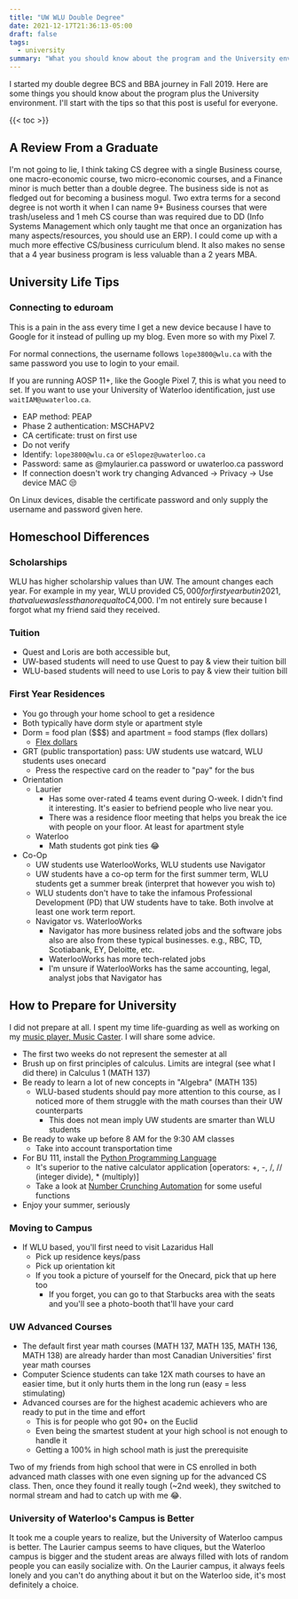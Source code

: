 ```yaml
---
title: "UW WLU Double Degree"
date: 2021-12-17T21:36:13-05:00
draft: false
tags:
  - university
summary: "What you should know about the program and the University environment from someone who attended from 2019 - 2024."
---
```


I started my double degree BCS and BBA journey in Fall 2019. Here are some things you should know about the program plus the University environment. I'll start with the tips so that this post is useful for everyone.

{{< toc >}}

## A Review From a Graduate

I'm not going to lie, I think taking CS degree with a single Business course, one macro-economic course, two micro-economic courses, and a Finance minor is much better than a double degree. The business side is not as fledged out for becoming a business mogul. Two extra terms for a second degree is not worth it when I can name 9+ Business courses that were trash/useless and 1 meh CS course than was required due to DD (Info Systems Management which only taught me that once an organization has many aspects/resources, you should use an ERP). I could come up with a much more effective CS/business curriculum blend. It also makes no sense that a 4 year business program is less valuable than a 2 years MBA.

## University Life Tips

### Connecting to eduroam

This is a pain in the ass every time I get a new device because I have to Google for it instead of pulling up my blog. Even more so with my Pixel 7.

For normal connections, the username follows `lope3800@wlu.ca` with the same password you use to login to your email.

If you are running AOSP 11+, like the Google Pixel 7, this is what you need to set. If you want to use your University of Waterloo identification, just use `waitIAM@uwaterloo.ca`.

- EAP method: PEAP
- Phase 2 authentication: MSCHAPV2
- CA certificate: trust on first use
- Do not verify
- Identify: `lope3800@wlu.ca` or `e5lopez@uwaterloo.ca`
- Password: same as @mylaurier.ca password or uwaterloo.ca password
- If connection doesn't work try changing Advanced &rarr; Privacy &rarr; Use device MAC 😒

On Linux devices, disable the certificate password and only supply the username and password given here.

## Homeschool Differences

### Scholarships

WLU has higher scholarship values than UW. The amount changes each year. For example in my year, WLU provided C$5,000 for first year but in 2021, that value was less than or equal to C$4,000. I'm not entirely sure because I forgot what my friend said they received.

### Tuition

- Quest and Loris are both accessible but,
- UW-based students will need to use Quest to pay & view their tuition bill
- WLU-based students will need to use Loris to pay & view their tuition bill

### First Year Residences

- You go through your home school to get a residence
- Both typically have dorm style or apartment style
- Dorm = food plan ($$$) and apartment = food stamps (flex dollars)
  - [Flex dollars](https://students.wlu.ca/registration-and-finances/onecard/where-to-use-it.html)
- GRT (public transportation) pass: UW students use watcard, WLU students uses onecard
  - Press the respective card on the reader to "pay" for the bus
- Orientation
  - Laurier
    - Has some over-rated 4 teams event during O-week. I didn't find it interesting. It's easier to befriend people who live near you.
    - There was a residence floor meeting that helps you break the ice with people on your floor. At least for apartment style
  - Waterloo
    - Math students got pink ties 😂
- Co-Op
  - UW students use WaterlooWorks, WLU students use Navigator
  - UW students have a co-op term for the first summer term, WLU students get a summer break (interpret that however you wish to)
  - WLU students don't have to take the infamous Professional Development (PD) that UW students have to take. Both involve at least one work term report.
  - Navigator vs. WaterlooWorks
    - Navigator has more business related jobs and the software jobs also are also from these typical businesses. e.g., RBC, TD, Scotiabank, EY, Deloitte, etc.
    - WaterlooWorks has more tech-related jobs
    - I'm unsure if WaterlooWorks has the same accounting, legal, analyst jobs that Navigator has

## How to Prepare for University

I did not prepare at all. I spent my time life-guarding as well as working on my [music player, Music Caster](https://github.com/elibroftw/music-caster).
I will share some advice.

- The first two weeks do not represent the semester at all
- Brush up on first principles of calculus. Limits are integral (see what I did there) in Calculus 1 (MATH 137)
- Be ready to learn a lot of new concepts in "Algebra" (MATH 135)
  - WLU-based students should pay more attention to this course, as I noticed more of them struggle with the math courses than their UW counterparts
    - This does not mean imply UW students are smarter than WLU students
- Be ready to wake up before 8 AM for the 9:30 AM classes
  - Take into account transportation time
- For BU 111, install the [Python Programming Language](https://python.org/download)
  - It's superior to the native calculator application [operators: +, -, /, // (integer divide), * (multiply)]
  - Take a look at [Number Crunching Automation](https://github.com/elibroftw/number-crunching-automation) for some useful functions
- Enjoy your summer, seriously

### Moving to Campus

- If WLU based, you'll first need to visit Lazaridus Hall
  - Pick up residence keys/pass
  - Pick up orientation kit
  - If you took a picture of yourself for the Onecard, pick that up here too
    - If you forget, you can go to that Starbucks area with the seats and you'll see a photo-booth that'll have your card

### UW Advanced Courses

- The default first year math courses (MATH 137, MATH 135, MATH 136, MATH 138) are already harder than most Canadian Universities' first year math courses
- Computer Science students can take 12X math courses to have an easier time, but it only hurts them in the long run (easy = less stimulating)
- Advanced courses are for the highest academic achievers who are ready to put in the time and effort
  - This is for people who got 90+ on the Euclid
  - Even being the smartest student at your high school is not enough to handle it
  - Getting a 100% in high school math is just the prerequisite

Two of my friends from high school that were in CS enrolled in both advanced math classes with one even signing up for the advanced CS class. Then, once they found it really tough (~2nd week), they switched to normal stream and had to catch up with me 😂.

### University of Waterloo's Campus is Better

It took me a couple years to realize, but the University of Waterloo campus is better. The Laurier campus seems to have cliques, but the Waterloo campus is bigger and the student areas are always filled with lots of random people you can easily socialize with. On the Laurier campus, it always feels lonely and you can't do anything about it but on the Waterloo side, it's most definitely a choice.
